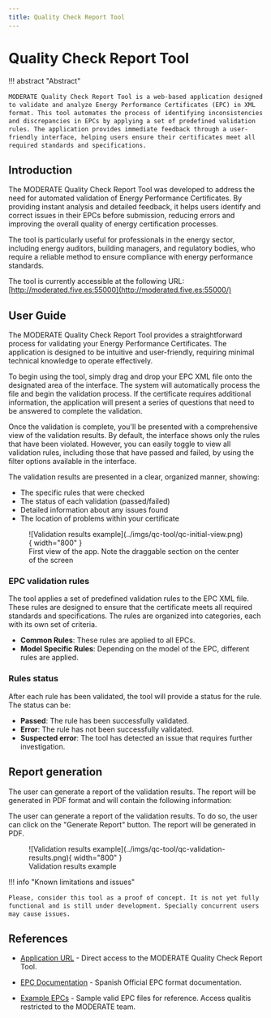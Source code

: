 ```yaml
---
title: Quality Check Report Tool
---
```


# Quality Check Report Tool

!!! abstract "Abstract"

    MODERATE Quality Check Report Tool is a web-based application designed to validate and analyze Energy Performance Certificates (EPC) in XML format. This tool automates the process of identifying inconsistencies and discrepancies in EPCs by applying a set of predefined validation rules. The application provides immediate feedback through a user-friendly interface, helping users ensure their certificates meet all required standards and specifications.

## Introduction

The MODERATE Quality Check Report Tool was developed to address the need for automated validation of Energy Performance Certificates. By providing instant analysis and detailed feedback, it helps users identify and correct issues in their EPCs before submission, reducing errors and improving the overall quality of energy certification processes.

The tool is particularly useful for professionals in the energy sector, including energy auditors, building managers, and regulatory bodies, who require a reliable method to ensure compliance with energy performance standards.

The tool is currently accessible at the following URL: [http://moderated.five.es:55000](http://moderated.five.es:55000/)

## User Guide

The MODERATE Quality Check Report Tool provides a straightforward process for validating your Energy Performance Certificates. The application is designed to be intuitive and user-friendly, requiring minimal technical knowledge to operate effectively.

To begin using the tool, simply drag and drop your EPC XML file onto the designated area of the interface. The system will automatically process the file and begin the validation process. If the certificate requires additional information, the application will present a series of questions that need to be answered to complete the validation.

Once the validation is complete, you'll be presented with a comprehensive view of the validation results. By default, the interface shows only the rules that have been violated. However, you can easily toggle to view all validation rules, including those that have passed and failed, by using the filter options available in the interface.

The validation results are presented in a clear, organized manner, showing:

- The specific rules that were checked
- The status of each validation (passed/failed)
- Detailed information about any issues found
- The location of problems within your certificate

<figure markdown="span">
  ![Validation results example](../imgs/qc-tool/qc-initial-view.png){ width="800" }
  <figcaption>First view of the app. Note the draggable section on the center of the screen</figcaption>
</figure>

### EPC validation rules

The tool applies a set of predefined validation rules to the EPC XML file. These rules are designed to ensure that the certificate meets all required standards and specifications. The rules are organized into categories, each with its own set of criteria.

- **Common Rules**: These rules are applied to all EPCs.
- **Model Specific Rules**: Depending on the model of the EPC, different rules are applied.

### Rules status

After each rule has been validated, the tool will provide a status for the rule. The status can be:

- **Passed**: The rule has been successfully validated.
- **Error**: The rule has not been successfully validated.
- **Suspected error**: The tool has detected an issue that requires further investigation.

## Report generation

The user can generate a report of the validation results. The report will be generated in PDF format and will contain the following information:

The user can generate a report of the validation results. To do so, the user can click on the "Generate Report" button. The report will be generated in PDF.

<figure markdown="span">
  ![Validation results example](../imgs/qc-tool/qc-validation-results.png){ width="800" }
  <figcaption>Validation results example</figcaption>
</figure>

!!! info "Known limitations and issues"

    Please, consider this tool as a proof of concept. It is not yet fully functional and is still under development. Specially concurrent users may cause issues.

## References

- [Application URL](http://moderated.five.es:55000/) - Direct access to the MODERATE Quality Check Report Tool.

- [EPC Documentation](https://www.miteco.gob.es/content/dam/miteco/es/energia/files-1/Eficiencia/CertificacionEnergetica/DocumentosReconocidos/documentos-reconocidos/normativamodelosutilizacion/2-Informe_evaluacion_energetica_edificio_formato_electronicov2.1_XML.pdf) - Spanish Official EPC format documentation.

- [Example EPCs](https://github.com/MODERATE-Project/quality-check-report-tool/tree/master/epcs) - Sample valid EPC files for reference. Access qualitis restricted to the MODERATE team.

